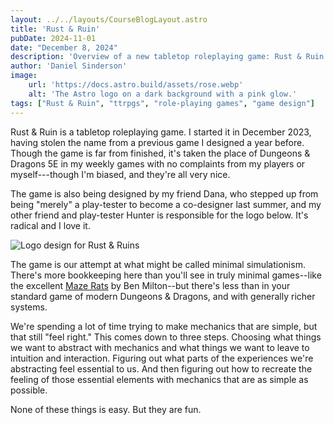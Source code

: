 ```yaml
---
layout: ../../layouts/CourseBlogLayout.astro
title: 'Rust & Ruin'
pubDate: 2024-11-01
date: "December 8, 2024"
description: 'Overview of a new tabletop roleplaying game: Rust & Ruin'
author: 'Daniel Sinderson'
image:
    url: 'https://docs.astro.build/assets/rose.webp'
    alt: 'The Astro logo on a dark background with a pink glow.'
tags: ["Rust & Ruin", "ttrpgs", "role-playing games", "game design"]
---
```

Rust & Ruin is a tabletop roleplaying game.
I started it in December 2023, having stolen the name from a previous game I designed a year before.
Though the game is far from finished, it's taken the place of Dungeons & Dragons 5E in my weekly games with no complaints from my players or myself---though I'm biased, and they're all very nice.  

The game is also being designed by my friend Dana, who stepped up from being "merely" a play-tester to become a co-designer last summer, and my other friend and play-tester Hunter is responsible for the logo below. It's radical and I love it.


![Logo design for Rust & Ruins](/Rust&Ruin.Logo.webp "Logo design by Hunter Sharp")

The game is our attempt at what might be called minimal simulationism.
There's more bookkeeping here than you'll see in truly minimal games--like the excellent [Maze Rats](http://questingblog.com/maze-rats/) by Ben Milton--but there's less than in your standard game of modern Dungeons & Dragons, and with generally richer systems.

We're spending a lot of time trying to make mechanics that are simple, but that still "feel right."
This comes down to three steps. 
Choosing what things we want to abstract with mechanics and what things we want to leave to intuition and interaction. 
Figuring out what parts of the experiences we're abstracting feel essential to us.
And then figuring out how to recreate the feeling of those essential elements with mechanics that are as simple as possible.

None of these things is easy. But they are fun.

